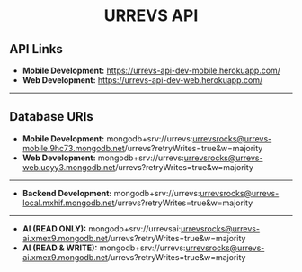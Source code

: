 <center><h1>URREVS API</h1></center>

<h2>API Links</h2>

- <b>Mobile Development:</b> https://urrevs-api-dev-mobile.herokuapp.com/
- <b>Web Development:</b> https://urrevs-api-dev-web.herokuapp.com/

<hr/>

<h2>Database URIs</h2>   

- <b>Mobile Development:</b> mongodb+srv://urrevs:urrevsrocks@urrevs-mobile.9hc73.mongodb.net/urrevs?retryWrites=true&w=majority
- <b>Web Development:</b> mongodb+srv://urrevs:urrevsrocks@urrevs-web.uoyy3.mongodb.net/urrevs?retryWrites=true&w=majority
-----------------------------------------------------------------
- <b>Backend Development:</b> mongodb+srv://urrevs:urrevsrocks@urrevs-local.mxhif.mongodb.net/urrevs?retryWrites=true&w=majority
-----------------------------------------------------------------
- <b>AI (READ ONLY):</b> mongodb+srv://urrevsai:urrevsrocks@urrevs-ai.xmex9.mongodb.net/urrevs?retryWrites=true&w=majority
- <b>AI (READ & WRITE):</b> mongodb+srv://urrevs:urrevsrocks@urrevs-ai.xmex9.mongodb.net/urrevs?retryWrites=true&w=majority
